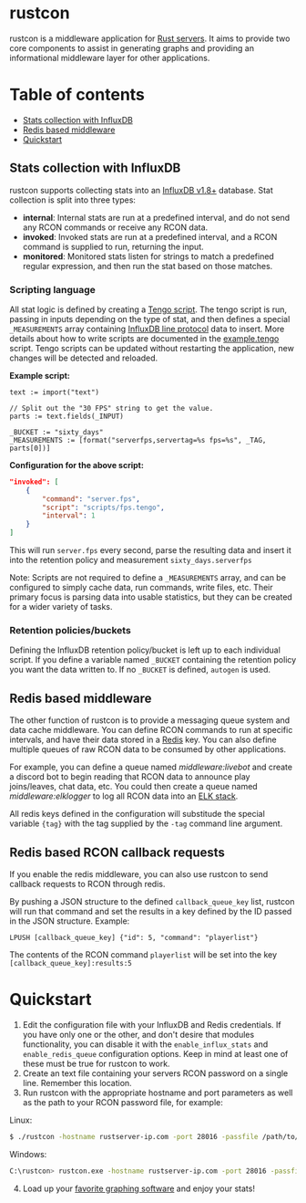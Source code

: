 # rustcon

rustcon is a middleware application for [Rust servers](https://rust.facepunch.com/).  It aims to provide two core components to assist in generating graphs and providing an informational middleware layer for other applications.

# Table of contents
* [Stats collection with InfluxDB](#stats-collection-with-influxdb)
* [Redis based middleware](#redis-based-middleware)
* [Quickstart](#quickstart)

## Stats collection with InfluxDB

rustcon supports collecting stats into an [InfluxDB v1.8+](https://www.influxdata.com/) database.  Stat collection is split into three types:

* **internal**: Internal stats are run at a predefined interval, and do not send any RCON commands or receive any RCON data.
* **invoked**: Invoked stats are run at a predefined interval, and a RCON command is supplied to run, returning the input.
* **monitored**: Monitored stats listen for strings to match a predefined regular expression, and then run the stat based on those matches.

### Scripting language
All stat logic is defined by creating a [Tengo script](https://github.com/d5/tengo).  The tengo script is run, passing in inputs depending on the type of stat, and then defines a special `_MEASUREMENTS` array containing [InfluxDB line protocol](https://docs.influxdata.com/influxdb/v1.8/write_protocols/line_protocol_tutorial/) data to insert. More details about how to write scripts are documented in the [example.tengo](https://github.com/diametric/rustcon/blob/master/scripts/example.tengo) script. Tengo scripts can be updated without restarting the application, new changes will be detected and reloaded.

**Example script:**
```tengo
text := import("text")

// Split out the "30 FPS" string to get the value.
parts := text.fields(_INPUT)

_BUCKET := "sixty_days"
_MEASUREMENTS := [format("serverfps,servertag=%s fps=%s", _TAG, parts[0])]
```
**Configuration for the above script:**
```json
"invoked": [
    {
        "command": "server.fps",
        "script": "scripts/fps.tengo",
        "interval": 1
    }
]
```

This will run `server.fps` every second, parse the resulting data and insert it into the retention policy and measurement `sixty_days.serverfps`


Note: Scripts are not required to define a `_MEASUREMENTS` array, and can be configured to simply cache data, run commands, write files, etc.  Their primary focus is parsing data into usable statistics, but they can be created for a wider variety of tasks.

### Retention policies/buckets
Defining the InfluxDB retention policy/bucket is left up to each individual script. If you define a variable named `_BUCKET` containing the retention policy you want
the data written to.  If no `_BUCKET` is defined, `autogen` is used.

## Redis based middleware

The other function of rustcon is to provide a messaging queue system and data cache middleware.   You can define RCON commands to run at specific intervals, and have their data stored in a [Redis](https://redis.io) key.  You can also define multiple queues of raw RCON data to be consumed by other applications.

For example, you can define a queue named *middleware:livebot* and create a discord bot to begin reading that RCON data to announce play joins/leaves, chat data, etc. You could then create a queue named *middleware:elklogger* to log all RCON data into an [ELK stack](https://www.elastic.co/what-is/elk-stack).

All redis keys defined in the configuration will substitude the special variable `{tag}` with the tag supplied by the `-tag` command line argument.

## Redis based RCON callback requests

If you enable the redis middleware, you can also use rustcon to send callback requests to RCON through redis.

By pushing a JSON structure to the defined `callback_queue_key` list, rustcon will run that command and set the results in a key defined by the ID passed in the JSON structure. Example:

`LPUSH [callback_queue_key] {"id": 5, "command": "playerlist"}`

The contents of the RCON command `playerlist` will be set into the key `[callback_queue_key]:results:5`

# Quickstart

1. Edit the configuration file with your InfluxDB and Redis credentials. If you have only one or the other, and don't desire that modules functionality, you can disable it with the `enable_influx_stats` and `enable_redis_queue` configuration options.  Keep in mind at least one of these must be true for rustcon to work.
2. Create an text file containing your servers RCON password on a single line. Remember this location.
3. Run rustcon with the appropriate hostname and port parameters as well as the path to your RCON password file, for example:

Linux:
```sh
$ ./rustcon -hostname rustserver-ip.com -port 28016 -passfile /path/to/your/rcon/passwordfile.txt
```

Windows:
```sh
C:\rustcon> rustcon.exe -hostname rustserver-ip.com -port 28016 -passfile /path/to/your/rcon/passwordfile.txt
```

4. Load up your [favorite graphing software](https://grafana.com/) and enjoy your stats!